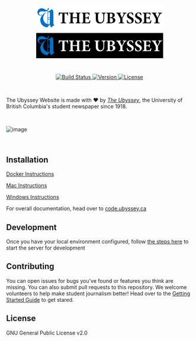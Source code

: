 <h1 align="center">
    <img width="343" src=".github/Ubyssey Logo Readme.svg#gh-light-mode-only" alt="Wagtail">
    <img width="343" src=".github/Ubyssey Logo Readme Inverse.svg#gh-dark-mode-only" alt="Wagtail">
</h1>
<p align="center">
    <br>
    <a href="https://github.com/ubyssey/ubyssey.ca/actions">
        <img src="https://img.shields.io/github/actions/workflow/status/ubyssey/ubyssey.ca/.github%2Fworkflows%2Frelease.yml" alt="Build Status" />
    </a>
    <a href=https://github.com/ubyssey/ubyssey.ca/releases">
        <img src="https://img.shields.io/github/v/release/ubyssey/ubyssey.ca" alt="Version" />
    </a>
    <a href="https://opensource.org/license/gpl-2-0/">
        <img src="https://img.shields.io/github/license/ubyssey/ubyssey.ca" alt="License" />
    </a>
</p>

<br>

The Ubyssey Website is made with :heart: by [_The Ubyssey_](https://www.ubyssey.ca/), the University of British Columbia's student newspaper since 1918.

<br>

![image](https://github.com/ubyssey/ubyssey.ca/assets/63443017/7a4b7a27-e120-44ce-a813-ac15de00b4d0)


<br>

## Installation

[Docker Instructions](https://code.ubyssey.ca/installation/docker.html)

[Mac Instructions](https://code.ubyssey.ca/installation/mac.html)

[Windows Instructions](https://code.ubyssey.ca/installation/windows.html)

For overall documentation, head over to [code.ubyssey.ca](https://code.ubyssey.ca)

## Development

Once you have your local environment configured, follow [the steps here](https://code.ubyssey.ca/installation/running-the-server) to start the server for development

## Contributing

You can open issues for bugs you've found or features you think are missing. You can also submit pull requests to this repository. We welcome volunteers to help make student journalism better! Head over to the [Getting Started Guide](https://code.ubyssey.ca/getting-started) to get stared. 

## License

GNU General Public License v2.0
